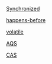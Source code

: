 [Synchronized](https://github.com/wangjunjie0817/note/blob/master/java/SynchronizedNote.md)

[happens-before](https://github.com/wangjunjie0817/note/blob/master/java/happens-before.md)

[volatile](https://github.com/wangjunjie0817/note/blob/master/java/volatileSourceCode.md)

[AQS]()

[CAS]()










